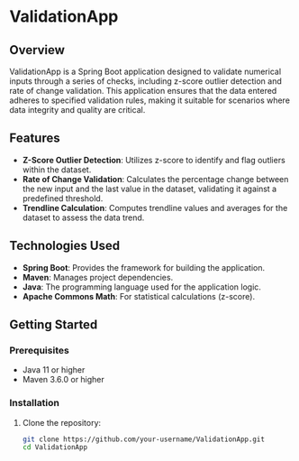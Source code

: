 # ValidationApp

## Overview

ValidationApp is a Spring Boot application designed to validate numerical inputs through a series of checks, including z-score outlier detection and rate of change validation. 
This application ensures that the data entered adheres to specified validation rules, making it suitable for scenarios where data integrity and quality are critical.

## Features

- **Z-Score Outlier Detection**: Utilizes z-score to identify and flag outliers within the dataset.
- **Rate of Change Validation**: Calculates the percentage change between the new input and the last value in the dataset, validating it against a predefined threshold.
- **Trendline Calculation**: Computes trendline values and averages for the dataset to assess the data trend.

## Technologies Used

- **Spring Boot**: Provides the framework for building the application.
- **Maven**: Manages project dependencies.
- **Java**: The programming language used for the application logic.
- **Apache Commons Math**: For statistical calculations (z-score).

## Getting Started

### Prerequisites

- Java 11 or higher
- Maven 3.6.0 or higher

### Installation

1. Clone the repository:
   ```sh
   git clone https://github.com/your-username/ValidationApp.git
   cd ValidationApp
